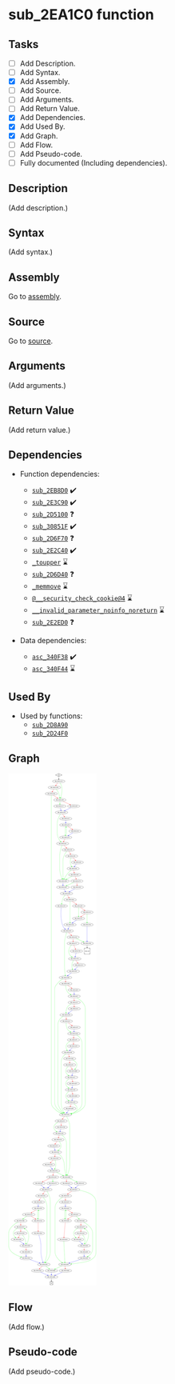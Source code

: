 # sub_2EA1C0 function

## Tasks

- [ ] Add Description.
- [ ] Add Syntax.
- [X] Add Assembly.
- [ ] Add Source.
- [ ] Add Arguments.
- [ ] Add Return Value.
- [X] Add Dependencies.
- [X] Add Used By.
- [X] Add Graph.
- [ ] Add Flow.
- [ ] Add Pseudo-code.
- [ ] Fully documented (Including dependencies).

## Description

(Add description.)

## Syntax

(Add syntax.)

## Assembly

Go to [assembly](../asm/sub_2EA1C0.asm).

## Source

Go to [source](../cc/sub_2EA1C0.cc).

## Arguments

(Add arguments.)

## Return Value

(Add return value.)

## Dependencies

* Function dependencies:
  * [`sub_2EB8D0`](sub_2EB8D0.md) ✔️
  * [`sub_2E3C90`](sub_2E3C90.md) ✔️
  * [`sub_2D5100`](sub_2D5100.md) ❓
  * [`sub_30851F`](sub_30851F.md) ✔️
  * [`sub_2D6F70`](sub_2D6F70.md) ❓
  * [`sub_2E2C40`](sub_2E2C40.md) ✔️
  * [`_toupper`](_toupper.md) ⌛
  * [`sub_2D6D40`](sub_2D6D40.md) ❓
  * [`_memmove`](_memmove.md) ⌛
  * [`@__security_check_cookie@4`](@__security_check_cookie@4.md) ⌛
  * [`__invalid_parameter_noinfo_noreturn`](__invalid_parameter_noinfo_noreturn.md) ⌛
  * [`sub_2E2ED0`](sub_2E2ED0.md) ❓

* Data dependencies:
  * [`asc_340F38`](asc_340F38.md) ✔️
  * [`asc_340F44`](asc_340F44.md) ⌛

## Used By

* Used by functions:
  * [`sub_2D8A90`](sub_2D8A90.md)
  * [`sub_2D24F0`](sub_2D24F0.md)

## Graph

![sub_2EA1C0 Graph](../svg/sub_2EA1C0.svg "sub_2EA1C0 Graph")

## Flow

(Add flow.)

## Pseudo-code

(Add pseudo-code.)


